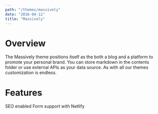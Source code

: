 ```yaml
---
path: "/themes/massively"
date: "2016-04-12"
title: "Massively"
---
```


# Overview
The Massively theme positions itself as the both a blog and a platform to promote your personal brand. You can store markdown in the contents folder or use external APIs as your data source. As with all our themes customization is endless.

# Features
SEO enabled
Form support with Netlify
